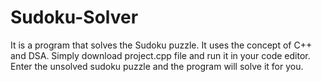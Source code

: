 # Sudoku-Solver
It is a program that solves the Sudoku puzzle.
It uses the concept of C++ and DSA.
Simply download project.cpp file and run it in your code editor.
Enter the unsolved sudoku puzzle and the program will solve it for you.
